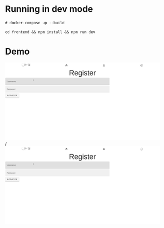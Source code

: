 # Running in dev mode
```console
# docker-compose up --build
```
```console
cd frontend && npm install && npm run dev
```
# Demo
![Alt text](demo.gif) / ![](demo.gif)